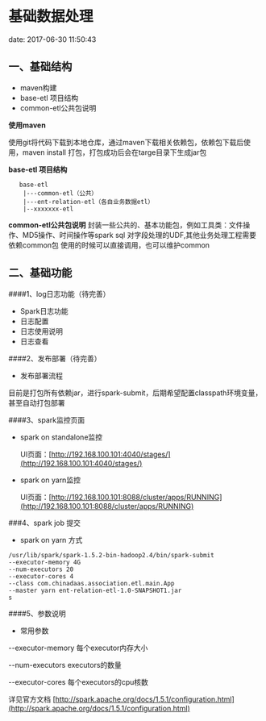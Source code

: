 基础数据处理
==========
date: 2017-06-30 11:50:43

一、基础结构
-------
* maven构建
* base-etl 项目结构
* common-etl公共包说明

**使用maven**

使用git将代码下载到本地仓库，通过maven下载相关依赖包，依赖包下载后使用，maven install 打包，打包成功后会在targe目录下生成jar包

**base-etl 项目结构**
````
   base-etl
    |---common-etl（公共）
    |---ent-relation-etl（各自业务数据etl）
    |--xxxxxxx-etl
````
**common-etl公共包说明**
封装一些公共的、基本功能包，例如工具类：文件操作、MD5操作、时间操作等spark sql 对字段处理的UDF,其他业务处理工程需要依赖common包
使用的时候可以直接调用，也可以维护common

二、基础功能
-----
####1、log日志功能（待完善）

* Spark日志功能
* 日志配置
* 日志使用说明
* 日志查看

####2、发布部署（待完善）
* 发布部署流程

目前是打包所有依赖jar，进行spark-submit，后期希望配置classpath环境变量，甚至自动打包部署

####3、spark监控页面
* spark on standalone监控

  UI页面：[http://192.168.100.101:4040/stages/](http://192.168.100.101:4040/stages/)
  
* spark on yarn监控

  UI页面：[http://192.168.100.101:8088/cluster/apps/RUNNING](http://192.168.100.101:8088/cluster/apps/RUNNING)

###4、spark  job 提交

* spark on yarn 方式
````
/usr/lib/spark/spark-1.5.2-bin-hadoop2.4/bin/spark-submit 
--executor-memory 4G 
--num-executors 20 
--executor-cores 4  
--class com.chinadaas.association.etl.main.App 
--master yarn ent-relation-etl-1.0-SNAPSHOT1.jar
s
````

####5、参数说明
* 常用参数

--executor-memory 每个executor内存大小

--num-executors executors的数量

--executor-cores 每个executors的cpu核数



详见官方文档
[http://spark.apache.org/docs/1.5.1/configuration.html](http://spark.apache.org/docs/1.5.1/configuration.html)